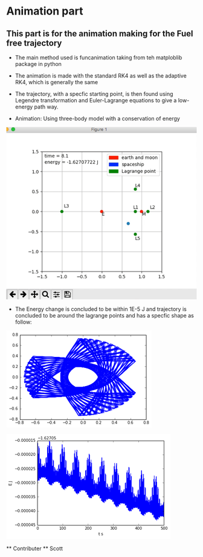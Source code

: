 # Animation part

## This part is for the animation making for the Fuel free trajectory 

* The main method used is funcanimation taking from teh matploblib package in python 

* The animation is made with the standard RK4 as well as the adaptive RK4, which is generally the same 

* The trajectory, with a specfic starting point, is then found using Legendre transformation and Euler-Lagrange equations to give a low-energy path way. 

* Animation: Using three-body model with a conservation of energy

![alt tag](https://github.com/ZhekaiJin/Celestial-Mechanics-Application/blob/three_body_problem/Animation%20part/Animation.gif)

* The Energy change is concluded to be within 1E-5 J and trajectory is concluded to be around the lagrange points and has a specfic shape as follow:

![alt tag](https://github.com/ZhekaiJin/Celestial-Mechanics-Application/blob/three_body_problem/Optimum%20Trajectory%20in%20earth_moon%20system/RK4%20approximation%20by%20Jacob/Position_3_body--Jacob.png)

![alt tag](https://github.com/ZhekaiJin/Celestial-Mechanics-Application/blob/three_body_problem/Optimum%20Trajectory%20in%20earth_moon%20system/RK4%20approximation%20by%20Jacob/Energy--Jacob.png)

** Contributer ** Scott
